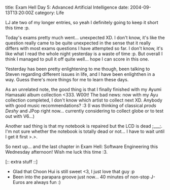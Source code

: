 title: Exam Hell Day 5: Advanced Artificial Intelligence
date: 2004-09-13T13:20:00Z
category: Life

LJ ate two of my longer entries, so yeah I definitely going to keep it short this time :p.

Today's exams pretty much went… unexpected XD. I don't know, it's like the question really came to be quite unexpected in the sense that it really differs with most exams questions I have attempted so far. I don't know, it's like what I read the whole night yesterday is a waste of time :p. But overall I think I managed to pull it off quite well… hope I can score in this one.

Yesterday has been pretty enlightening to me though, been talking to Steven regarding different issues in life, and I have been enlighthen in a way. Guess there's more things for me to learn these days.

As an unrelated note, the good thing is that I finally finished with my Ayumi Hamasaki album collection <333. W00t! The bad news: now with my Ayu collection completed, I don't know which artist to collect next XD. Anybody with good music recommendations? :3 (I was thinking of classical *prods Deshy* and JPop right now… currently considering to collect globe or to test out with V6…)

Another sad thing is that my notebook is repaired but the LCD is dead ;\_\_\_;. I'm not sure whether the notebook is totally dead or not… I have to wait until I get it first >.>.

So next up… and the last chapter in Exam Hell: Software Engineering this Wednesday afternoon! Wish me luck this time :3.

[:: extra stuff ::]

- Glad that Choon Hui is still sweet <3, I just love that guy :p
- Been into the parapara groove just now… 40 minutes of non-stop J-Euros are always fun :)
